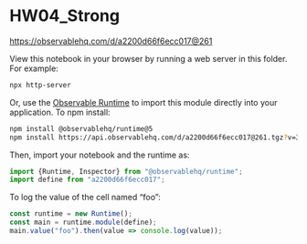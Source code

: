 # HW04_Strong

https://observablehq.com/d/a2200d66f6ecc017@261

View this notebook in your browser by running a web server in this folder. For
example:

~~~sh
npx http-server
~~~

Or, use the [Observable Runtime](https://github.com/observablehq/runtime) to
import this module directly into your application. To npm install:

~~~sh
npm install @observablehq/runtime@5
npm install https://api.observablehq.com/d/a2200d66f6ecc017@261.tgz?v=3
~~~

Then, import your notebook and the runtime as:

~~~js
import {Runtime, Inspector} from "@observablehq/runtime";
import define from "a2200d66f6ecc017";
~~~

To log the value of the cell named “foo”:

~~~js
const runtime = new Runtime();
const main = runtime.module(define);
main.value("foo").then(value => console.log(value));
~~~
